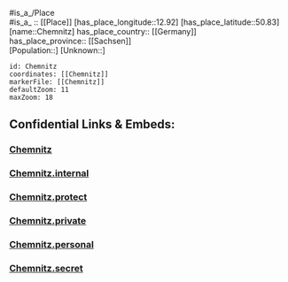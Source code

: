 ﻿---
location: [50.83,12.92] 
mapzoom: [7,12] 
mapmarker: city 
type: City
tags:
- geo/City


SpocWebEntityId: 29572
isDeleted: false
confidential: public

---
#is_a_/Place  
#is_a_ :: [[Place]] 
[has_place_longitude::12.92] 
[has_place_latitude::50.83] 
[name::Chemnitz] 
has_place_country:: [[Germany]]  
has_place_province:: [[Sachsen]]  
[Population::] 
[Unknown::] 


```leaflet
id: Chemnitz
coordinates: [[Chemnitz]] 
markerFile: [[Chemnitz]] 
defaultZoom: 11 
maxZoom: 18
```


## Confidential Links & Embeds: 

### [Chemnitz](/_public/Earth/Continent/Europe/Europe~Central/Germany/Germany~East/Sachsen/counties~Sachsen/Chemnitz.md) 

### [Chemnitz.internal](/_internal/Earth/Continent/Europe/Europe~Central/Germany/Germany~East/Sachsen/counties~Sachsen/Chemnitz.internal.md) 

### [Chemnitz.protect](/_protect/Earth/Continent/Europe/Europe~Central/Germany/Germany~East/Sachsen/counties~Sachsen/Chemnitz.protect.md) 

### [Chemnitz.private](/_private/Earth/Continent/Europe/Europe~Central/Germany/Germany~East/Sachsen/counties~Sachsen/Chemnitz.private.md) 

### [Chemnitz.personal](/_personal/Earth/Continent/Europe/Europe~Central/Germany/Germany~East/Sachsen/counties~Sachsen/Chemnitz.personal.md) 

### [Chemnitz.secret](/_secret/Earth/Continent/Europe/Europe~Central/Germany/Germany~East/Sachsen/counties~Sachsen/Chemnitz.secret.md) 

